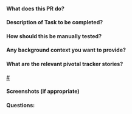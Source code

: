 #### What does this PR do?

#### Description of Task to be completed?

#### How should this be manually tested?

#### Any background context you want to provide?

#### What are the relevant pivotal tracker stories?

[# ](link)

#### Screenshots (if appropriate)

#### Questions:
